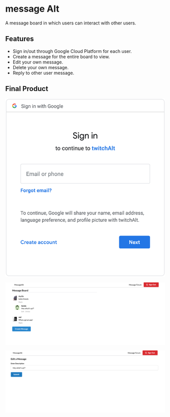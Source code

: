 # message Alt

A message board in which users can interact with other users.

## Features 

- Sign in/out through Google Cloud Platform for each user. 
- Create a message for the entire board to view.
- Edit your own message.
- Delete your own message.
- Reply to other user message.


## Final Product

!["Sign In/out Google Functionality"](docs/Google.png)

!["Main screen functionality"](docs/Main-Screen.png)

!["Edit message"](docs/edit-comment.png)

